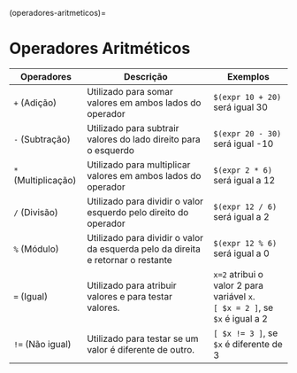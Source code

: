 (operadores-aritmeticos)=
        
# Operadores Aritméticos

 | Operadores          | Descrição                                                                        | Exemplos                                                                     |
 | ------------------- | -------------------------------------------------------------------------------- | ---------------------------------------------------------------------------- |
 | `+`  (Adição)       | Utilizado para somar valores em ambos lados do operador                          | `$(expr 10 + 20)` será igual 30                                              |
 | `-`  (Subtração)    | Utilizado para subtrair valores do lado direito para o esquerdo                  | `$(expr 20 - 30)` será igual -10                                             |
 | `*` (Multiplicação) | Utilizado para multiplicar valores em ambos lados do operador                    | `$(expr 2 * 6)` será igual a 12                                              |
 | `/`  (Divisão)      | Utilizado para dividir o valor esquerdo pelo direito do operador                  | `$(expr 12 / 6)` será igual a 2                                              |
 | `%`  (Módulo)       | Utilizado para dividir o valor da esquerda pelo da direita e retornar o restante | `$(expr 12 % 6)` será igual a 0                                              |
 | `=`  (Igual)        | Utilizado para atribuir valores e para testar valores.                           | `x=2` atribui o valor 2 para variável `x`. <br> `[ $x = 2 ]`, se `$x` é igual a 2 |
 | `!=`  (Não igual)   | Utilizado para testar se um valor é diferente de outro.                          | `[ $x != 3 ]`, se `$x` é diferente de 3                                      |
